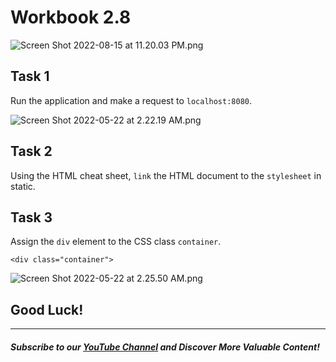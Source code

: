 # Workbook 2.8

![Screen Shot 2022-08-15 at 11.20.03 PM.png](https://firebasestorage.googleapis.com/v0/b/learnthepart-75aed.appspot.com/o/images%2F6bc0367d-b46c-43f1-9df1-0d58db9b47e9?alt=media&token=e624ee95-eeb3-4c5c-823e-44810c389b73)

## Task 1
Run the application and make a request to `localhost:8080`.

![Screen Shot 2022-05-22 at 2.22.19 AM.png](https://firebasestorage.googleapis.com/v0/b/learnthepart-75aed.appspot.com/o/images%2Fa5101b55-34a2-498d-98d8-8efad2b7b93f?alt=media&token=3783b3e2-e1e0-433d-942e-311087060405)

## Task 2

Using the HTML cheat sheet, `link` the HTML document to the `stylesheet` in static.

## Task 3

Assign the `div` element to the CSS class `container`.
```
<div class="container">
```
![Screen Shot 2022-05-22 at 2.25.50 AM.png](https://firebasestorage.googleapis.com/v0/b/learnthepart-75aed.appspot.com/o/images%2Fe25695ee-5cb1-444d-a6f5-7aba5051ddb8?alt=media&token=7947a605-7cf6-4129-bec4-3abbf2af8b81)

## Good Luck!

--------
##### Subscribe to our [YouTube Channel](https://www.youtube.com/@RayanSlim087?sub_confirmation=1) and Discover More Valuable Content!